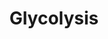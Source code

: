 ---
annotations:
- type: Pathway Ontology
  value: glycolysis/gluconeogenesis pathway
authors:
- Gsu
- Egonw
- MirkoBaranzini
- Mkutmon
- MaintBot
description: This pathway is a based on Glycolysis and Gluconeogenesis (Mus musculus)
  [http://www.wikipathways.org/index.php?title=WP157]
last-edited: 2019-09-17
organisms:
- Mus musculus
redirect_from:
- /index.php/Pathway:WP3586
- /instance/WP3586
schema-jsonld:
- '@context': https://schema.org/
  '@id': https://wikipathways.github.io/pathways/WP3586.html
  '@type': Dataset
  creator:
    '@type': Organization
    name: WikiPathways
  description: This pathway is a based on Glycolysis and Gluconeogenesis (Mus musculus)
    [http://www.wikipathways.org/index.php?title=WP157]
  keywords:
  - MPC1
  - ''
  - Hk3
  - Aldoc
  - Pfkm
  - Pdha1
  - Pdp1
  - Hk2
  - Eno3
  - Acetyl-CoA
  - Pdhx
  - Fbp2
  - Pgk1
  - Dihydroxyacetone-P
  - Pgk2
  - Aldob
  - 2P-Glycerate
  - MPC2
  - Pdk3
  - Pdk4
  - Pdhb
  - 3P-Glycerate
  - Pklr
  - Gpi1
  - Glycerol-3-Phosphate
  - Slc2a3
  - Fructose-1,6BP
  - Slc2a1
  - Gapdh
  - Pdk1
  - Pdk2
  - Hk1
  - Glucose
  - Acyl-CoA
  - Glucose-6P
  - Gpd1
  - Slc2a4
  - Pgam2
  - Dld
  - triglyceride
  - Pdha2
  - Slc2a2
  - P-enolpyruvate
  - Pyruvate
  - TCA cycle
  - Dlat
  - Glyceraldehyde 3P
  - Pkm2
  - synthesis
  - Pentose Phosphate Pathway
  - 1,3BP-Glycerate
  - Aldoa
  - Fbp1
  - Glycogen Metabolism
  - Fructose 6P
  - Slc2a5
  - Pdp2
  - Tpi1
  license: CC0
  name: Glycolysis
seo: CreativeWork
title: Glycolysis
wpid: WP3586
---